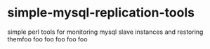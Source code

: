 simple-mysql-replication-tools
==============================

simple perl tools for monitoring mysql slave instances and restoring themfoo
foo
foo
foo
foo
foo
